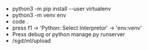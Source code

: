 - python3 -m pip install --user virtualenv
- python3 -m venv env
- code .
- press f1 -> 'Python: Select Interpretor' -> 'env:venv'
- Press debug or python manage.py runserver
- /sgd/ml/upload